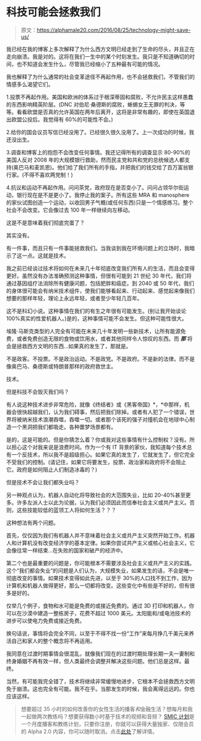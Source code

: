 # 科技可能会拯救我们

> 原文：<https://alphamale20.com/2016/08/25/technology-might-save-us/>

我已经在我的博客上多次解释了为什么西方文明已经走到了生命的尽头，并且正在走向崩溃。我是对的。这将在我们一生中的某个时刻发生。我只是不知道确切的时间，也不知道会发生什么，尽管我已经缩小了五种最有可能的情况。

我也解释了为什么通常的社会变革途径不再起作用，也不会拯救我们，不管我们的情感多么渴望它们。

1.投票不再起作用。美国和欧洲的体系过于根深蒂固和腐败，不允许民主这样愚蠢的东西影响精英阶层。(DNC 对伯尼·桑德斯的腐败，蜥蜴女王无罪的判决，等等。看看欧盟是否真的允许英国在两年后离开，这将是非常有趣的，即使在英国退出欧盟公投后。我觉得有 60%的可能性不会。)

2.给你的国会议员写信已经没用了。已经很久很久没用了。上一次成功的时候，我还没出生。

3.调查和博客上的抱怨不会改变任何事情。我还记得所有的调查显示 80-90%的美国人反对 2008 年的大规模银行救助，然而民主党和共和党的总统候选人都支持(奥巴马和麦凯恩)。他们给了我们所有的手指，并把我们的钱交给了百万富翁银行家。(不得不喜欢两党制！)

4.抗议和运动不再起作用。问问茶党，政府现在是否变小了。问问占领华尔街运动，银行现在是不是更小了。我停止我的案子。所有这些 MRA 和 manosphere 的家伙试图创造一个运动，以收回男子气概(或任何东西)只是一个情感练习。整个社会不会改变。它会像过去 100 年一样继续向左移动。

这是不是意味着我们彻底完蛋了？

其实没有。

有一件事，而且只有一件事能拯救我们。当我谈到我在环境问题上的立场时，我暗示了这一点。这就是技术。

我之前已经谈过技术将如何在未来几十年彻底改变我们所有人的生活，而且会变得更好。虽然没有办法准确预测这种事情，但很有可能到 21 世纪 30 年代，我们将通过基因组疗法消除所有健康问题，包括肥胖和癌症。到 2040 或 50 年代，我们的身体很可能会有纳米技术组件，使我们能够看起来、行动起来、感觉起来像我们想要的那样年轻，理论上永远年轻，或者至少年轻几百年。

这不是科幻小说。这种事情在我们的有生之年很有可能发生。(别让我开始谈论 100%真实的性爱机器人。)是的，这种事情可能不会发生。但这种可能性很大。

埃隆·马斯克类型的人完全有可能在未来几十年发明一些新技术，让所有能源免费，或者免费创造无限的食物或饮用水，或者其他同样令人惊叹的东西。而 ***那*** 将会是拯救西方文明的东西...如果真的发生了，那就是。

不是政客。不投票。不是政治运动。不是政党。不是政府。不是新的法律。而不是像奥巴马、桑德斯或特朗普那样的政府救世主。

技术。

但是科技不会毁灭我们吗？

有人说这种技术进步非常危险，就像《终结者》或《黑客帝国》*，*中那样，机器会很快超越我们，认为我们碍事，然后把我们除掉。或者有人犯了一个错误，世界将被纳米技术浪潮吞噬，吞噬一切。或者那个该死的强子对撞机会在地球中心制造一个黑洞把我们都吸走。各种噩梦场景都有。

是的，这是可能的。但是你猜怎么着？你或我对这些事情有什么控制权？没有。所以担心这个对我来说是浪费时间。作为一个有 IT 背景的家伙，我知道每个技术总有一个反技术，所以我不是超级担心。如果它真的发生了，它就发生了，但它完全不受我们的控制。(请记住，如果它将要发生，投票、政治家和政府将不会阻止它。政府是如何阻止人们制造冰毒的？)

但是技术不会让我们都失业吗？

另一种观点认为，机器人自动化将导致社会的大范围失业，比如 20-40%甚至更多。许多左派人士以此为论据，认为我们必须因此而信奉社会主义或共产主义。否则，这些技能较低的蓝领工人将如何生活？？？

这种想法有两个问题。

首先，仅仅因为我们有机器人并不意味着社会主义或共产主义突然开始工作。机器人和计算机没有改变经济学的基本定律。如果你尝试共产主义或核心社会主义，它会像往常一样结束...在失败的国家和破产的经济中。

第二个也是最重要的问题是，你可能根本不需要涉及社会主义或共产主义的实践。这个“我们都会失业”的问题是人们认为，大规模失业，如果发生的话，不会是唯一彻底改变的事情。如果技术变得如此先进，以至于 30%的人口找不到工作，因为计算机和机器人做得更好，那么一切都将改变。这些变化中有些是不好的，但有很多是好的。

仅举几个例子，食物和水可能是免费的或接近免费的。通过 3D 打印和机器人，你可以在沙漠中建造一整栋房子，花费不超过 1000 美元。太阳能和/或电池技术的进步可以使电力免费或接近免费。

换句话说，事情将会完全不同，以至于不得不找一份“工作”来每月挣几千美元来养活自己和家人的整个概念将不再适用。

我同意在过渡时期事情会很混乱，就像我们现在的过渡时期处理长期一夫一妻制和终身婚姻不再有效一样，但人类最终会调整并解决这些问题。他们总是这样。最终。

当然，有可能我完全错了，技术将继续非常缓慢地进步，它根本不会拯救西方文明免于崩溃。这也完全有可能。我不在乎。当那发生的时候，我会离得远远的。你也应该这样。

> 想要超过 35 小时的如何改善你的女性生活的播客*和*金融生活？想每月和我一起做两次教练吗？想要获得数小时基于技术的视频和音频？ [SMIC 计划](https://alphamale20.kartra.com/page/vIL17)是一个月度播客和教练计划，只要你注册，你就可以获得大量独家、仅限会员的 Alpha 2.0 内容，你可以随时取消。点击[此处](https://alphamale20.kartra.com/page/vIL17)了解详情。
> 
> 